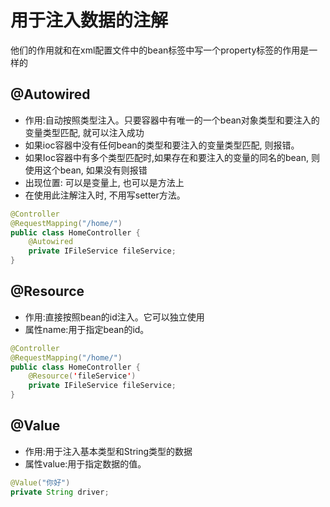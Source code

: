 # 用于注入数据的注解
他们的作用就和在xml配置文件中的bean标签中写一个property标签的作用是一样的

## @Autowired
- 作用:自动按照类型注入。只要容器中有唯一的一个bean对象类型和要注入的变量类型匹配, 就可以注入成功
- 如果ioc容器中没有任何bean的类型和要注入的变量类型匹配, 则报错。
- 如果Ioc容器中有多个类型匹配时,如果存在和要注入的变量的同名的bean, 则使用这个bean,  如果没有则报错
- 出现位置: 可以是变量上, 也可以是方法上
- 在使用此注解注入时, 不用写setter方法。
```java
@Controller
@RequestMapping("/home/")
public class HomeController {
    @Autowired
    private IFileService fileService;
}
```
## @Resource 
- 作用:直接按照bean的id注入。它可以独立使用
- 属性name:用于指定bean的id。
```java
@Controller
@RequestMapping("/home/")
public class HomeController {
    @Resource('fileService')
    private IFileService fileService;
}
```
## @Value
- 作用:用于注入基本类型和String类型的数据
- 属性value:用于指定数据的值。
```java
@Value("你好") 
private String driver;
```
